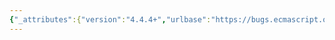 ```yaml
---
{"_attributes":{"version":"4.4.4+","urlbase":"https://bugs.ecmascript.org/","maintainer":"dherman@mozilla.com"},"bug":{"bug_id":681,"creation_ts":"2012-09-30 14:35:00 -0700","short_desc":"13.4: \"f13.4\"","delta_ts":"2012-10-26 15:34:14 -0700","product":"Draft for 6th Edition","component":"editorial issue","version":"Rev 10: September 27, 2012 Draft","rep_platform":"All","op_sys":"All","bug_status":"RESOLVED","resolution":"FIXED","priority":"Normal","bug_severity":"normal","everconfirmed":true,"reporter":{"uid":"jmdyck","name":"Michael Dyck"},"assigned_to":{"uid":"allen","name":"Allen Wirfs-Brock"},"long_desc":[{"commentid":1798,"comment_count":0,"who":{"uid":"jmdyck","name":"Michael Dyck"},"bug_when":"2012-09-30 14:35:05 -0700","thetext":"In 13.4 \"Generator Definitions\",\nthe section header begins with \"f13.4\".\n\nDelete the \"f\"."},{"commentid":2031,"comment_count":1,"who":{"uid":"allen","name":"Allen Wirfs-Brock"},"bug_when":"2012-10-24 19:44:06 -0700","thetext":"corrected in rev 11 editor's draft"},{"commentid":2124,"comment_count":2,"who":{"uid":"allen","name":"Allen Wirfs-Brock"},"bug_when":"2012-10-26 15:34:14 -0700","thetext":"in October 26, 2012 release draft"}]}}
---
```

